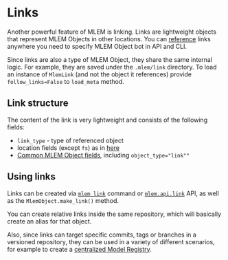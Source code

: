 # Links

Another powerful feature of MLEM is linking. Links are lightweight objects that
represent MLEM Objects in other locations. You can
[reference](/doc/user-guide/project-structure#referencing-mlem-objects) links
anywhere you need to specify MLEM Object bot in API and CLI.

<admon type="tip">

Since links are also a type of MLEM Object, they share the same internal logic.
For example, they are saved under the `.mlem/link` directory. To load an
instance of `MlemLink` (and not the object it references) provide
`follow_links=False` to `load_meta` method.

</admon>

## Link structure

The content of the link is very lightweight and consists of the following
fields:

- `link_type` - type of referenced object
- location fields (except `fs`) as in
  [here](/doc/user-guide/project-structure#referencing-mlem-objects)
- [Common MLEM Object fields](/doc/user-guide/basic-concepts#common-fields),
  including `object_type="link""`

## Using links

Links can be created via [`mlem link`](/doc/command-reference/link) command or
[`mlem.api.link`](/doc/api-reference/link) API, as well as the
`MlemObject.make_link()` method.

<admon type="tip">

You can create relative links inside the same repository, which will basically
create an alias for that object.

</admon>

Also, since links can target specific commits, tags or branches in a versioned
repository, they can be used in a variety of different scenarios, for example to
create a [centralized Model Registry](/doc/use-cases/mlem-mr).
